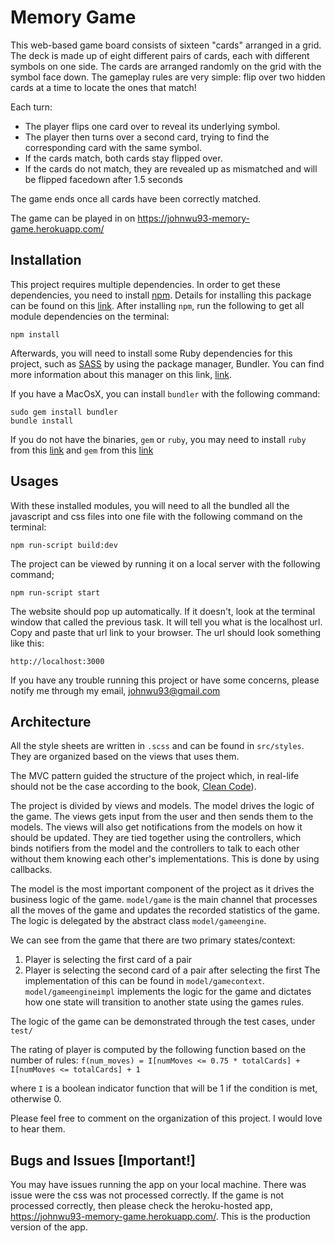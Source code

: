 # Memory Game
This web-based game board consists of sixteen "cards" arranged in a grid. The deck is made up of eight different pairs of cards, each with different symbols on one side. The cards are arranged randomly on the grid with the symbol face down. The gameplay rules are very simple: flip over two hidden cards at a time to locate the ones that match!

Each turn:
- The player flips one card over to reveal its underlying symbol.
- The player then turns over a second card, trying to find the corresponding card with the same symbol.
- If the cards match, both cards stay flipped over.
- If the cards do not match, they are revealed up as mismatched and will be flipped facedown after 1.5 seconds

The game ends once all cards have been correctly matched.

The game can be played in on
https://johnwu93-memory-game.herokuapp.com/ 


## Installation
This project requires multiple dependencies. In order to get these dependencies, you need to install 
[npm](https://www.npmjs.com/). Details for installing this package can be found on this
[link](https://www.npmjs.com/get-npm). After installing `npm`,  run the following to get all module
dependencies on the terminal:

```
npm install
```

Afterwards, you will need to install some Ruby dependencies for this project, such as [SASS](http://sass-lang.com/) 
by using the package manager, Bundler. You can find more information about this manager on this link,
[link](https://github.com/bundler/bundler).

If you have a MacOsX, you can install `bundler` with the following command:

```
sudo gem install bundler
bundle install
```

If you do not have the binaries, `gem` or `ruby`, you may need to install 
`ruby` from this [link](https://www.ruby-lang.org/en/documentation/installation/) and `gem` from this [link](https://rubygems.org/gems/rubygems-update-2.6.14.gem) 

## Usages

With these installed modules, you will need to all the bundled all the javascript and css files into one file with the 
following command on the terminal:

```
npm run-script build:dev
```

The project can be viewed by running it on a local server with the 
following command;

```
npm run-script start
```

The website should pop up automatically. If it doesn't, look at the terminal window that called the previous task.
It will tell you what is the localhost url. Copy and paste that url link to your browser. The url should look something like
this:

```
http://localhost:3000
```

If you have any trouble running this project or have some concerns, 
please notify me through my email, johnwu93@gmail.com

## Architecture
All the style sheets are written in `.scss` and can be found in `src/styles`. They are organized based
on the views that uses them.

The MVC pattern guided the structure of the project which, in real-life should not be the case 
according to the book, [Clean Code](https://www.safaribooksonline.com/library/view/clean-architecture-a/9780134494272/)).

The project is divided by views and models. The model drives the logic of the game.
The views gets input from the user and then sends them to the models. The views will also get notifications from the 
models on how it should be updated.
They are tied together using the controllers, which binds notifiers from the model and the controllers to talk to each other 
without them knowing each other's implementations. This is done by using callbacks.

The model is the most important component of the project as it drives the business logic of the game.
`model/game` is the main channel that processes all the moves of the game and updates the recorded statistics of the game.
The logic is delegated by the abstract class `model/gameengine`.

We can see from the game that there are two primary states/context:
1. Player is selecting the first card of a pair
2. Player is selecting the second card of a pair after selecting the first
The implementation of this can be found in `model/gamecontext`.
`model/gameengineimpl` implements the logic for the game and dictates how one state will transition to another state
using the games rules.

The logic of the game can be demonstrated through the test cases, under `test/`

The rating of player is computed by the following function based on the number of rules:
`f(num_moves) = I[numMoves <= 0.75 * totalCards] + I[numMoves <= totalCards] + 1`

where `I` is a boolean indicator function that will be 1 if the condition is met, otherwise 0.

Please feel free to comment on the organization of this project. I would love to hear them.

## Bugs and Issues [Important!]
You may have issues running the app on your local machine. There was issue were the css was
not processed correctly. If the game is not processed correctly, then please check the heroku-hosted
app, https://johnwu93-memory-game.herokuapp.com/. This is the production version of the app.

